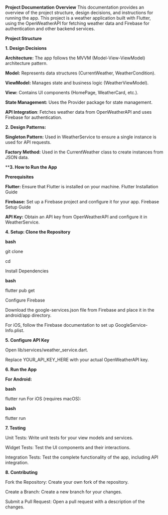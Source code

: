 
**Project Documentation**
**Overview**
This documentation provides an overview of the project structure, design decisions, and instructions for running the app. This project is a weather application built with Flutter, using the OpenWeatherAPI for fetching weather data and Firebase for authentication and other backend services.

**Project Structure**

**1. Design Decisions**

**Architecture:** The app follows the MVVM (Model-View-ViewModel) architecture pattern.

**Model:** Represents data structures (CurrentWeather, WeatherCondition).

**ViewModel:** Manages state and business logic (WeatherViewModel).

**View:** Contains UI components (HomePage, WeatherCard, etc.).

**State Management:** Uses the Provider package for state management.

**API Integration**: Fetches weather data from OpenWeatherAPI and uses Firebase for authentication.

**2. Design Patterns:**

**Singleton Pattern:** Used in WeatherService to ensure a single instance is used for API requests.

**Factory Method:** Used in the CurrentWeather class to create instances from JSON data.

****3. How to Run the App**

**Prerequisites**

**Flutter:** Ensure that Flutter is installed on your machine. Flutter Installation Guide

**Firebase:** Set up a Firebase project and configure it for your app. Firebase Setup Guide

**API Key:** Obtain an API key from OpenWeatherAPI and configure it in WeatherService.

**4. Setup: Clone the Repository**

**bash**

git clone <repository-url>

cd <project-directory>

Install Dependencies

**bash**

flutter pub get

Configure Firebase

Download the google-services.json file from Firebase and place it in the android/app directory.

For iOS, follow the Firebase documentation to set up GoogleService-Info.plist.

**5. Configure API Key**


Open lib/services/weather_service.dart.

Replace YOUR_API_KEY_HERE with your actual OpenWeatherAPI key.

**6. Run the App**

**For Android:**

**bash**

flutter run
For iOS (requires macOS):

**bash**

flutter run

**7. Testing**

Unit Tests: Write unit tests for your view models and services.

Widget Tests: Test the UI components and their interactions.

Integration Tests: Test the complete functionality of the app, including API integration.

**8. Contributing**

Fork the Repository: Create your own fork of the repository.

Create a Branch: Create a new branch for your changes.

Submit a Pull Request: Open a pull request with a description of the changes.
